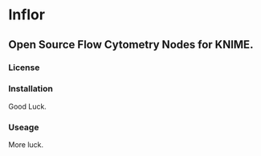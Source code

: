 Inflor
===============
Open Source Flow Cytometry Nodes for KNIME.
--------------------------------------------

### License

### Installation
Good Luck.

### Useage 
More luck.
